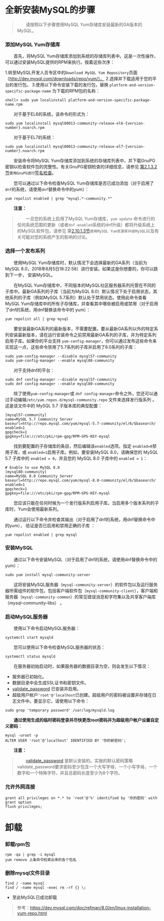 # 全新安装MySQL的步骤

> 　　请按照以下步骤使用MySQL Yum存储库安装最新的GA版本的MySQL。

### 添加MySQL Yum存储库

　　首先，将MySQL Yum存储库添加到系统的存储库列表中。这是一次性操作，可以通过安装MySQL提供的RPM来执行。按着这些次序：

1.转至MySQL开发人员专区中的`Download MySQL Yum Repository`页面（http://dev.mysql.com/downloads/repo/yum/）。
2.选择并下载适用于您的平台的发行包。
3.使用以下命令安装下载的发行包，替换 `platform-and-version-specific-package-name` 为下载的RPM包的名称：

```
shell> sudo yum localinstall platform-and-version-specific-package-name.rpm
```

　　对于基于EL6的系统，该命令的形式为：

```
sudo yum localinstall mysql80013-community-release-el6-{version-number}.noarch.rpm
```

　　对于基于EL7的系统：

```
sudo yum localinstall mysql80013-community-release-el7-{version-number}.noarch.rpm
```

　　安装命令将MySQL Yum存储库添加到系统的存储库列表中，并下载GnuPG密钥以检查软件包的完整性。有关GnuPG密钥检查的详细信息，请参见 [第2.1.3.2节](https://dev.mysql.com/doc/refman/8.0/en/checking-gpg-signature.html)`使用GnuPG进行`[签名检查](https://dev.mysql.com/doc/refman/8.0/en/checking-gpg-signature.html)。

　　您可以通过以下命令检查MySQL Yum存储库是否已成功添加（对于启用了`dnf`的系统，请使用`dnf`替换命令中的yum）：

```
yum repolist enabled | grep "mysql.*-community.*"
```

　　**注意：**

> 　　一旦您的系统上启用了MySQL Yum存储库，`yum update` 命令进行的任何系统范围的更新（或者`dnf-enabled`系统的dnf升级）都将升级系统上的MySQL软件包，请参见 第[2.10.1.3节](https://dev.mysql.com/doc/refman/8.0/en/updating-yum-repo.html)`使用MySQL Yum资源库升级MySQL`以及有关可能对您的系统产生的影响的讨论。

### 选择一个发布系列

　　使用MySQL Yum存储库时，默认情况下会选择最新的GA系列（当前为MySQL 8.0，2018年6月5日18:22:58）进行安装。如果这是你想要的，你可以跳到下一步， 安装MySQL。

　　在MySQL Yum存储库中，不同版本的MySQL社区服务器系列托管在不同的子库中。最新GA系列的子库（当前为MySQL 8.0）默认情况下处于启用状态，其他系列的子库（例如MySQL 5.7系列）默认处于禁用状态。使用此命令查看MySQL Yum存储库中的所有子存储库，并查看其中哪些被启用或禁用（对于启用了dnf的系统，用dnf替换该命令中的 yum）：

```
yum repolist all | grep mysql
```

　　要安装最新GA系列的最新版本，不需要配置。要从最新GA系列以外的特定系列安装最新版本，请在运行安装命令之前禁用最新GA系列的子库，并为特定系列启用子库。如果你的平台支持 `yum-config-manager`，你可以通过发布这些命令来实现这一点，这些命令禁用了5.7系列的子库并启用了8.0系列的子库：

```
sudo yum-config-manager --disable mysql57-community
sudo yum-config-manager --enable mysql80-community
```

　　对于支持dnf的平台：

```
sudo dnf config-manager --disable mysql57-community
sudo dnf config-manager --enable mysql80-community
```

　　除了使用`yum-config-manager`或 `dnf config-manager`命令之外，您还可以通过手动编辑`/etc/yum.repos.d/mysql-community.repo` 文件来选择发行版系列 。这是该文件中的 MySQL 5.7 子版本库的典型配置：

```
[mysql57-community]
name=MySQL 5.7 Community Server
baseurl=http://repo.mysql.com/yum/mysql-5.7-community/el/6/$basearch/
enabled=1
gpgcheck=1
gpgkey=file:///etc/pki/rpm-gpg/RPM-GPG-KEY-mysql
```

　　找到要配置的子存储库的条目，然后编辑该`enabled`选项。指定 `enabled=0`禁用子库，或 `enabled=1`启用子库。例如，要安装MySQL 8.0，请确保您的 MySQL 5.7 子库中的 `enabled = 0`，并且您的 MySQL 8.0 子库中的 `enabled = 1`：

```
# Enable to use MySQL 8.0
[mysql80-community]
name=MySQL 8.0 Community Server
baseurl=http://repo.mysql.com/yum/mysql-8.0-community/el/6/$basearch/
enabled=1
gpgcheck=1
gpgkey=file:///etc/pki/rpm-gpg/RPM-GPG-KEY-mysql
```

　　您应该只能在任何时候为一个发行版系列启用子库。当启用多个版本系列的子库时，Yum会使用最新系列。

　　通过运行以下命令并检查其输出（对于启用了dnf的系统，用dnf替换命令中的yum）， 验证是否已启用和禁用正确的子库 ：

```
yum repolist enabled | grep mysql
```

### 安装MySQL

　　通过以下命令安装MySQL（对于启用了dnf的系统，请使用dnf替换命令中的 yum）：

```
sudo yum install mysql-community-server
```

　　这将安装MySQL服务器（`mysql-community-server`）的软件包以及运行服务器所需组件的软件包，包括客户端软件包（`mysql-community-client`），客户端和服务器（`mysql-community-common`）的常见错误消息和字符集以及共享客户端库（mysql-community-libs） 。

### 启动MySQL服务器

　　使用以下命令启动MySQL服务器：

```
systemctl start mysqld
```

　　您可以使用以下命令检查MySQL服务器的状态：

```
systemctl status mysqld
```

　　在服务器初始启动时，如果服务器的数据目录为空，则会发生以下情况：

* 服务器已初始化。
* 数据目录中会生成SSL证书和密钥文件。
* [validate_password](https://dev.mysql.com/doc/refman/8.0/en/validate-password.html) 已安装并启用。
* 超级用户帐户`'root'@'localhost`已创建。超级用户的密码被设置并存储在日志文件中。要显示它，请使用以下命令：

```
sudo grep 'temporary password' /var/log/mysqld.log
```

　　**通过使用生成的临时密码登录并尽快更改root密码并为超级用户帐户设置自定义密码**：

```
mysql -uroot -p
ALTER USER 'root'@'localhost' IDENTIFIED BY '你的新密码';
```

　　**注意：**

> 　　[validate_password](https://dev.mysql.com/doc/refman/8.0/en/validate-password.html) 是默认安装的。实施的默认密码策略validate_password要求密码至少包含一个大写字母，一个小写字母，一个数字和一个特殊字符，并且总密码长度至少为8个字符。

### 允许外网连接

```
grant all privileges on *.* to 'root'@'%' identified by '你的密码' with grant option
flush privileges;
```

# 卸载

### 卸载rpm包

```
rpm -qa | grep -i mysql
yum remove 上条命令检索出来的各个包名
```

### 删除mysql文件目录

```
find / -name mysql
find / -name mysql -exec rm -rf {} \;
```

* 至此MySQL已成功卸载

> 参考：https://dev.mysql.com/doc/refman/8.0/en/linux-installation-yum-repo.html
